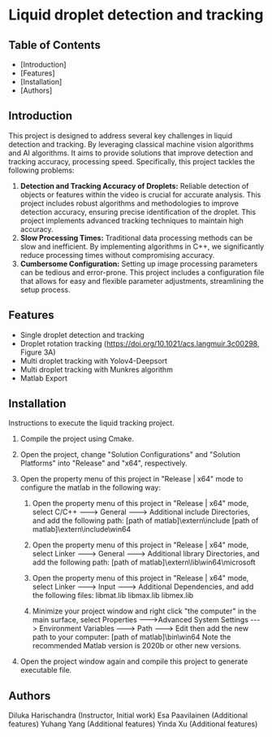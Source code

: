 # Liquid droplet detection and tracking

## Table of Contents

- [Introduction]
- [Features]
- [Installation]
- [Authors]

## Introduction

This project is designed to address several key challenges in liquid detection and tracking. By leveraging classical machine vision algorithms and AI algorithms. It aims to provide solutions that improve detection and tracking accuracy, processing speed. Specifically, this project tackles the following problems:

1. **Detection and Tracking Accuracy of Droplets:** Reliable detection of objects or features within the video is crucial for accurate analysis. This project includes robust algorithms and methodologies to improve detection accuracy, ensuring precise identification of the droplet. This project implements advanced tracking techniques to maintain high accuracy.
2. **Slow Processing Times:** Traditional data processing methods can be slow and inefficient. By implementing algorithms in C++, we significantly reduce processing times without compromising accuracy.
3. **Cumbersome Configuration:** Setting up image processing parameters can be tedious and error-prone. This project includes a configuration file that allows for easy and flexible parameter adjustments, streamlining the setup process.

## Features

- Single droplet detection and tracking 
- Droplet rotation tracking (https://doi.org/10.1021/acs.langmuir.3c00298, Figure 3A)
- Multi droplet tracking with Yolov4-Deepsort
- Multi droplet tracking with Munkres algorithm
- Matlab Export

## Installation

Instructions to execute the liquid tracking project.

1. Compile the project using Cmake. 

2. Open the project, change "Solution Configurations" and "Solution Platforms" into "Release" and "x64", respectively.

3. Open the property menu of this project in "Release | x64" mode to configure the matlab in the following way:
	1) Open the property menu of this project in "Release | x64" mode, select C/C++ ---> General ---> Additional include Directories, and add the following path:
		[path of matlab]\extern\include
		[path of matlab]\extern\include\win64

	2) Open the property menu of this project in "Release | x64" mode, select Linker ---> General ---> Additional library Directories, and add the following path:
		[path of matlab]\extern\lib\win64\microsoft

	3) Open the property menu of this project in "Release | x64" mode, select Linker ---> Input ---> Additional Dependencies, and add the following files:
		libmat.lib
		libmax.lib
		libmex.lib

	4) Minimize your project window and right click "the computer" in the main surface, select 
		Properties --->Advanced System Settings ---> Environment Variables ---> Path ---> Edit
	    then add the new path to your computer:
		[path of matlab]\bin\win64
  Note the recommended Matlab version is 2020b or other new versions. 

4. Open the project window again and compile this project to generate executable file.

## Authors
 
Diluka Harischandra (Instructor, Initial work)
Esa Paavilainen (Additional features)
Yuhang Yang (Additional features)
Yinda Xu (Additional features)